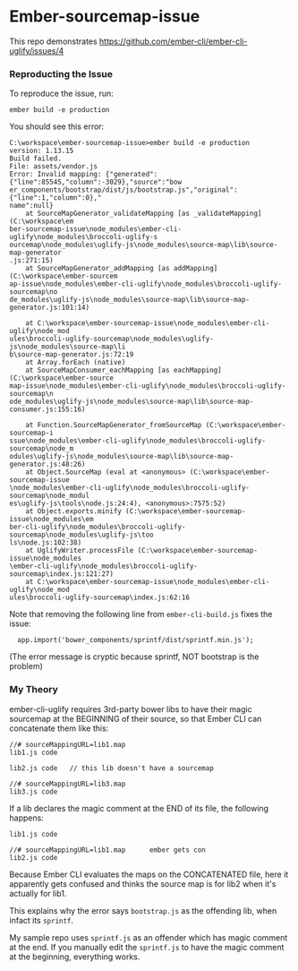 # Ember-sourcemap-issue

This repo demonstrates https://github.com/ember-cli/ember-cli-uglify/issues/4

### Reproducting the Issue

To reproduce the issue, run:

```
ember build -e production
```

You should see this error:

```
C:\workspace\ember-sourcemap-issue>ember build -e production
version: 1.13.15
Build failed.
File: assets/vendor.js
Error: Invalid mapping: {"generated":{"line":85545,"column":-3029},"source":"bow
er_components/bootstrap/dist/js/bootstrap.js","original":{"line":1,"column":0},"
name":null}
    at SourceMapGenerator_validateMapping [as _validateMapping] (C:\workspace\em
ber-sourcemap-issue\node_modules\ember-cli-uglify\node_modules\broccoli-uglify-s
ourcemap\node_modules\uglify-js\node_modules\source-map\lib\source-map-generator
.js:271:15)
    at SourceMapGenerator_addMapping [as addMapping] (C:\workspace\ember-sourcem
ap-issue\node_modules\ember-cli-uglify\node_modules\broccoli-uglify-sourcemap\no
de_modules\uglify-js\node_modules\source-map\lib\source-map-generator.js:101:14)

    at C:\workspace\ember-sourcemap-issue\node_modules\ember-cli-uglify\node_mod
ules\broccoli-uglify-sourcemap\node_modules\uglify-js\node_modules\source-map\li
b\source-map-generator.js:72:19
    at Array.forEach (native)
    at SourceMapConsumer_eachMapping [as eachMapping] (C:\workspace\ember-source
map-issue\node_modules\ember-cli-uglify\node_modules\broccoli-uglify-sourcemap\n
ode_modules\uglify-js\node_modules\source-map\lib\source-map-consumer.js:155:16)

    at Function.SourceMapGenerator_fromSourceMap (C:\workspace\ember-sourcemap-i
ssue\node_modules\ember-cli-uglify\node_modules\broccoli-uglify-sourcemap\node_m
odules\uglify-js\node_modules\source-map\lib\source-map-generator.js:48:26)
    at Object.SourceMap (eval at <anonymous> (C:\workspace\ember-sourcemap-issue
\node_modules\ember-cli-uglify\node_modules\broccoli-uglify-sourcemap\node_modul
es\uglify-js\tools\node.js:24:4), <anonymous>:7575:52)
    at Object.exports.minify (C:\workspace\ember-sourcemap-issue\node_modules\em
ber-cli-uglify\node_modules\broccoli-uglify-sourcemap\node_modules\uglify-js\too
ls\node.js:102:38)
    at UglifyWriter.processFile (C:\workspace\ember-sourcemap-issue\node_modules
\ember-cli-uglify\node_modules\broccoli-uglify-sourcemap\index.js:121:27)
    at C:\workspace\ember-sourcemap-issue\node_modules\ember-cli-uglify\node_mod
ules\broccoli-uglify-sourcemap\index.js:62:16
```

Note that removing the following line from `ember-cli-build.js` fixes the issue:

```
  app.import('bower_components/sprintf/dist/sprintf.min.js');
```

(The error message is cryptic because sprintf, NOT bootstrap is the problem)


### My Theory

ember-cli-uglify requires 3rd-party bower libs to have their magic sourcemap at the BEGINNING of their source, so that Ember CLI can concatenate them like this:

```
//# sourceMappingURL=lib1.map
lib1.js code

lib2.js code   // this lib doesn't have a sourcemap

//# sourceMappingURL=lib3.map
lib3.js code
```

If a lib declares the magic comment at the END of its file, the following happens:

```
lib1.js code

//# sourceMappingURL=lib1.map      ember gets con
lib2.js code
```

Because Ember CLI evaluates the maps on the CONCATENATED file, here it apparently gets confused and thinks the source map is for lib2 when it's actually for lib1.

This explains why the error says `bootstrap.js` as the offending lib, when infact its `sprintf`.

My sample repo uses `sprintf.js` as an offender which has magic comment at the end. If you manually edit the `sprintf.js` to have the magic comment at the beginning, everything works.
